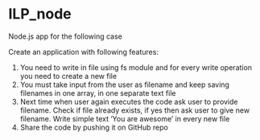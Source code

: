 # ILP_node
Node.js app for the following case 

Create an application with following features:
1) You need to write in file using fs module and for every write operation you need to create a new file
2) You must take input from the user as filename and keep saving filenames in one array, in one
separate text file
3) Next time when user again executes the code ask user to provide filename. Check if file
already exists, if yes then ask user to give new filename. Write simple text ‘You are awesome’ in every
new file
4) Share the code by pushing it on GitHub repo
